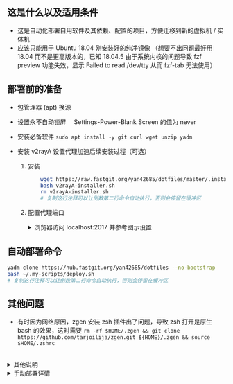## 这是什么以及适用条件

- 这是自动化部署自用软件及其依赖、配置的项目，方便迁移到新的虚拟机 / 实体机
- 应该只能用于 Ubuntu 18.04 刚安装好的纯净镜像 （想要不出问题最好用 18.04 而不是更高版本的，已知 18.04.5 由于系统内核的问题导致 fzf preview 功能失效，显示 Failed to read /dev/tty 从而 fzf-tab 无法使用）

## 部署前的准备

- 包管理器 (apt) 换源
- 设置永不自动锁屏　 Settings-Power-Blank Screen 的值为 never
- 安装必备软件 `sudo apt install -y git curl wget unzip yadm`
- 安装 v2rayA 设置代理加速后续安装过程（可选）

  1.  安装

      ```bash
          wget https://raw.fastgit.org/yan42685/dotfiles/master/.installers/v2rayA-installer.sh
          bash v2rayA-installer.sh
          rm v2rayA-installer.sh
          # 复制这行注释可以让倒数第二行命令自动执行，否则会停留在缓冲区
      ```

  2.  配置代理端口
      <details><summary>浏览器访问 localhost:2017 并参考图示设置</summary><br>

      ![代理设置步骤 1](https://raw.fastgit.org/yan42685/dotfiles/master/.config/images/README/v2rayA-settings-step1.png)
      ![代理设置步骤 2](https://raw.fastgit.org/yan42685/dotfiles/master/.config/images/README/v2rayA-settings-step2.png)
      ![代理设置步骤 3](https://raw.fastgit.org/yan42685/dotfiles/master/.config/images/README/v2rayA-settings-step3.png)
      ![代理设置步骤 4](https://raw.fastgit.org/yan42685/dotfiles/master/.config/images/README/v2rayA-settings-step4.png)

      </details>

## 自动部署命令

```bash
yadm clone https://hub.fastgit.org/yan42685/dotfiles --no-bootstrap
bash ~/.my-scripts/deploy.sh
# 复制这行注释可以让倒数第二行命令自动执行，否则会停留在缓冲区
```

<!-- 如果 fastgit 有问题了就用下面的 -->
<!-- # 这里设置 git config --system 代理是为了加速 clone　 -->
<!-- # 并且和 --global 不同，可以避免生成~/.gitconfig 导致的 clone 时有已存在文件的异常 -->
<!-- sudo git config --system http.https://github.com.proxy socks5://127.0.0.1:6543 -->
<!-- sudo git config --system https.https://github.com.proxy socks5://127.0.0.1:6543 -->
<!-- sudo git config --system --unset http.proxy -->
<!-- sudo git config --system --unset https.proxy -->

## 其他问题

- 有时因为网络原因，zgen 安装 zsh 插件出了问题，导致 zsh 打开是原生 bash 的效果，这时需要 `rm -rf $HOME/.zgen && git clone https://github.com/tarjoilija/zgen.git ${HOME}/.zgen && source $HOME/.zshrc`

<br>
<details><summary>其他说明</summary>

- dotfiles 里的.local/share/nvim/site/autoload/plug.vim 是 vim-plug 插件管理器的源文件，意味着不会更新 vim-plug 了
- 为了避免 npm install -g 安装到 /usr/local/lib 里导致的普通用户权限问题，本配置默认将 npm 包安装到 \$HOME/.npm-packages 里
- 用 fastgit 可以加速 git clone 和 wget 下载 [FastGit 传送门](https://doc.fastgit.org/zh-cn/guide.html#web-%E7%9A%84%E4%BD%BF%E7%94%A8)

</details>

<details><summary>手动部署详情</summary>

## 依赖

- pyenv

```bash
sudo apt install -y make build-essential libssl-dev zlib1g-dev libbz2-dev
libreadline-dev libsqlite3-dev wget curl llvm libncurses5-dev libncursesw5-dev
xz-utils tk-dev libffi-dev liblzma-dev python-openssl git
```

```bash
git clone https://github.com/yyuu/pyenv.git ~/.pyenv
```

- python3, pip3
- node, npm
- snap
- zsh
- zgen
- nvim
- neovim-remote `pip3 install neovim-remote`
- lua
- trash
- ccls （from snap)
- universal ctags
- global
- NerdFont 终端字体：SauceCodePro NF
  (regular+bold+italic+bold italic) 或 DroidSansMono NF
- eslint prettier pylint autopep8 cppcheck clang-format
- rg
- fzf
- tmux (tmux-finger 插件依赖 gawk 包，`sudo apt install gawk`)

# 其他非必须工具推荐

- zeal 查看各种离线文档
- nnn 文件管理器
- bat 略好看的 cat
- 无道词典
- gdb-dashboard 更好看的 gdb
- 如果是用的 gnome-terminal, 可以考虑从`https://github.com/Mayccoll/Gogh`安装比较好看
  的主题（暂时用 material )
- asynctask (`mkdir ~/github && cd ~/github && git clone --depth 1 https://github.com/skywind3000/asynctasks.vim && ln -s ~/github/asynctasks.vim/bin/asynctask ~/.local/bin`)
- Alacritty （这个终端模拟器不能正常显示 emoji, 其他都挺好）
- syncthing.x64 （同步工具）
- Joplin 记笔记

## 如何在远程机器上使用本地 zsh

[https://github.com/rutchkiwi/copyzshell](https://github.com/rutchkiwi/copyzshell)

```bash
git clone https://github.com/rutchkiwi/copyzshell.git ~ZSH_CUSTOM/plugins/copyzshell
```

```bash
copyzshell <remote machine>
```

## 如何在远程机器上使用本地 vim

[https://unix.stackexchange.com/questions/202918/how-do-i-remotely-edit-files-via-ssh](https://unix.stackexchange.com/questions/202918/how-do-i-remotely-edit-files-via-ssh)

使用 sshfs 把远程文件夹 mount 到本地

</details>
